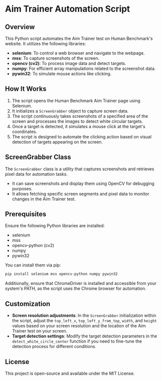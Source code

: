 # Aim Trainer Automation Script

## Overview
This Python script automates the Aim Trainer test on Human Benchmark's website. It utilizes the following libraries:

- **selenium**: To control a web browser and navigate to the webpage.
- **mss**: To capture screenshots of the screen.
- **opencv (cv2)**: To process image data and detect targets.
- **numpy**: For efficient array manipulations related to the screenshot data.
- **pywin32**: To simulate mouse actions like clicking.

## How It Works
1. The script opens the Human Benchmark Aim Trainer page using Selenium.
2. It initializes a `ScreenGrabber` object to capture screen data.
3. The script continuously takes screenshots of a specified area of the screen and processes the images to detect white circular targets.
4. Once a target is detected, it simulates a mouse click at the target's coordinates.
5. The script is designed to automate the clicking action based on visual detection of targets appearing on the screen.

## ScreenGrabber Class
The `ScreenGrabber` class is a utility that captures screenshots and retrieves pixel data for automation tasks.
- It can save screenshots and display them using OpenCV for debugging purposes.
- It allows fetching specific screen segments and pixel data to monitor changes in the Aim Trainer test.

## Prerequisites
Ensure the following Python libraries are installed:

- selenium
- mss
- opencv-python (cv2)
- numpy
- pywin32

You can install them via pip:

```bash
pip install selenium mss opencv-python numpy pywin32
```

Additionally, ensure that ChromeDriver is installed and accessible from your system's PATH, as the script uses the Chrome browser for automation.

## Customization
- **Screen resolution adjustments**: In the `ScreenGrabber` initialization within the script, adjust the `top_left_x`, `top_left_y_from_top`, `width`, and `height` values based on your screen resolution and the location of the Aim Trainer test on your screen.
- **Target detection settings**: Modify the target detection parameters in the `detect_white_circle_center` function if you need to fine-tune the detection process for different conditions.

## License
This project is open-source and available under the MIT License.

